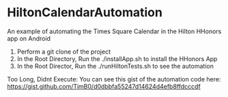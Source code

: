 # HiltonCalendarAutomation
An example of automating the Times Square Calendar in the Hilton HHonors app on Android

1.  Perform a git clone of the project
2.  In the Root Directory, Run the ./installApp.sh to install the HHonors App
3.  In the Root Director, Run the ./runHiltonTests.sh to see the automation

Too Long, Didnt Execute:
You can see this gist of the automation code here:
https://gist.github.com/TimB0/d0dbbfa55247d14624d4efb8ffdcccdf

